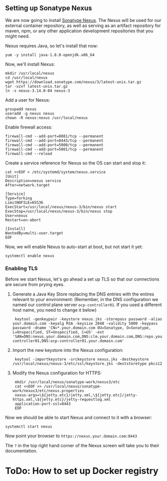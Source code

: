 ## Setting up Sonatype Nexus

We are now going to install [Sonatype Nexus](https://www.sonatype.com/nexus-repository-oss).  The Nexus will be used for our external container repository, as well as serving as an artifact repository for maven, npm, or any other application development repositories that you might need.

Nexus requires Java, so let's install that now:


    yum -y install java-1.8.0-openjdk.x86_64

Now, we'll install Nexus:


    mkdir /usr/local/nexus
    cd /usr/local/nexus
    wget https://download.sonatype.com/nexus/3/latest-unix.tar.gz
    tar -xzvf latest-unix.tar.gz
    ln -s nexus-3.14.0-04 nexus-3

Add a user for Nexus:


    groupadd nexus
    useradd -g nexus nexus
    chown -R nexus:nexus /usr/local/nexus

Enable firewall access:

    firewall-cmd --add-port=8081/tcp --permanent
    firewall-cmd --add-port=8443/tcp --permanent
    firewall-cmd --add-port=5000/tcp --permanent
    firewall-cmd --add-port=5001/tcp --permanent
    firewall-cmd --reload

Create a service reference for Nexus so the OS can start and stop it:

    cat <<EOF > /etc/systemd/system/nexus.service
    [Unit]
    Description=nexus service
    After=network.target

    [Service]
    Type=forking
    LimitNOFILE=65536
    ExecStart=/usr/local/nexus/nexus-3/bin/nexus start
    ExecStop=/usr/local/nexus/nexus-3/bin/nexus stop
    User=nexus
    Restart=on-abort
    
    [Install]
    WantedBy=multi-user.target
    EOF

Now, we will enable Nexus to auto-start at boot, but not start it yet:

    systemctl enable nexus

### Enabling TLS

Before we start Nexus, let's go ahead a set up TLS so that our connections are secure from prying eyes.

1. Generate a Java Key Store replacing the DNS entries with the entires relevant to your environment:  (Remember, in the DNS configuration we named our control plane server `ocp-controller01`.  If you used a different host name, you need to change it below)

        keytool -genkeypair -keystore nexus.jks -storepass password -alias your.domain.com -keyalg RSA -keysize 2048 -validity 5000 -keypass password -dname 'CN=*.your.domain.com OU=Sonatype, O=Sonatype, L=Unspecified, ST=Unspecified, C=US' -ext 'SAN=DNS:nexus.your.domain.com,DNS:clm.your.domain.com,DNS:repo.your.domain.com,DNS:ocp-controller01,DNS:ocp-controller01.your.domain.com'

1. Import the new keystore into the Nexus configuration:


        keytool -importkeystore -srckeystore nexus.jks -destkeystore /usr/local/nexus/nexus-3/etc/ssl/keystore.jks -deststoretype pkcs12


1. Modify the Nexus configuration for HTTPS:

        mkdir /usr/local/nexus/sonatype-work/nexus3/etc
        cat <<EOF >> /usr/local/nexus/sonatype-work/nexus3/etc/nexus.properties
        nexus-args=\${jetty.etc}/jetty.xml,\${jetty.etc}/jetty-https.xml,\${jetty.etc}/jetty-requestlog.xml
        application-port-ssl=8443
        EOF

Now we should be able to start Nexus and connect to it with a browser:

    systemctl start nexus

Now point your browser to `https://nexus.your.domain.com:8443`

The `?` in the top right hand corner of the Nexus screen will take you to their documentation.

# ToDo: How to set up Docker registry

